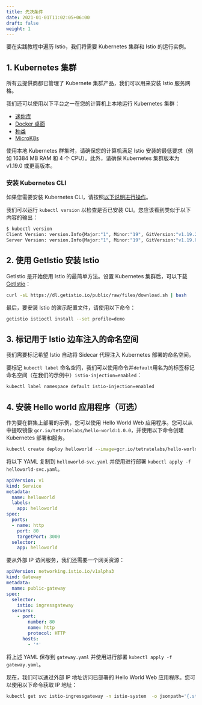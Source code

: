 ```yaml
---
title: 先决条件
date: 2021-01-01T11:02:05+06:00
draft: false
weight: 1
---
```


要在实践教程中遍历 Istio，我们将需要 Kubernetes 集群和 Istio 的运行实例。

## 1. Kubernetes 集群

所有云提供商都已管理了 Kubernete 集群产品，我们可以用来安装 Istio 服务网格。

我们还可以使用以下平台之一在您的计算机上本地运行 Kubernetes 集群：

- [迷你库](https://istio.io/latest/docs/setup/platform-setup/minikube/)
- [Docker 桌面](https://istio.io/latest/docs/setup/platform-setup/docker/)
- [种类](https://istio.io/latest/docs/setup/platform-setup/kind/)
- [MicroK8s](https://istio.io/latest/docs/setup/platform-setup/microk8s/)

使用本地 Kubernetes 群集时，请确保您的计算机满足 Istio 安装的最低要求（例如 16384 MB RAM 和 4 个 CPU）。此外，请确保 Kubernetes 集群版本为 v1.19.0 或更高版本。

### 安装 Kubernetes CLI

如果您需要安装 Kubernetes CLI，请按照[以下说明进行操作](https://kubernetes.io/docs/tasks/tools/install-kubectl/)。

我们可以运行 `kubectl version` 以检查是否已安装 CLI。您应该看到类似于以下内容的输出：

```bash
$ kubectl version
Client Version: version.Info{Major:"1", Minor:"19", GitVersion:"v1.19.2", GitCommit:"f5743093fd1c663cb0cbc89748f730662345d44d", GitTreeState:"clean", BuildDate:"2020-09-16T21:51:49Z", GoVersion:"go1.15.2", Compiler:"gc", Platform:"darwin/amd64"}
Server Version: version.Info{Major:"1", Minor:"19", GitVersion:"v1.19.0", GitCommit:"e19964183377d0ec2052d1f1fa930c4d7575bd50", GitTreeState:"clean", BuildDate:"2020-08-26T14:23:04Z", GoVersion:"go1.15", Compiler:"gc", Platform:"linux/amd64"}
```

## 2. 使用 GetIstio 安装 Istio

GetIstio 是开始使用 Istio 的最简单方法。设置 Kubernetes 集群后，可以下载 [GetIstio](https://getistio.io/)：

```sh
curl -sL https://dl.getistio.io/public/raw/files/download.sh | bash
```

最后，要安装 Istio 的演示配置文件，请使用以下命令：

```sh
getistio istioctl install --set profile=demo
```

## 3. 标记用于 Istio 边车注入的命名空间

我们需要标记希望 Istio 自动将 Sidecar 代理注入 Kubernetes 部署的命名空间。

要标记 `kubectl label` 命名空间，我们可以使用命令并`default`用名为的标签标记命名空间（在我们的示例中）`istio-injection=enabled`：

```sh
kubectl label namespace default istio-injection=enabled
```

## 4. 安装 Hello world 应用程序（可选）

作为要在群集上部署的示例，您可以使用 Hello World Web 应用程序。您可以从中提取镜像 `gcr.io/tetratelabs/hello-world:1.0.0`，并使用以下命令创建 Kubernetes 部署和服务。

```sh
kubectl create deploy helloworld --image=gcr.io/tetratelabs/hello-world:1.0.0 --port=3000
```

将以下 YAML 复制到 `helloworld-svc.yaml` 并使用进行部署 `kubectl apply -f helloworld-svc.yaml`。

```yaml
apiVersion: v1
kind: Service
metadata:
  name: helloworld
  labels:
    app: helloworld
spec:
  ports:
  - name: http
    port: 80
    targetPort: 3000
  selector:
    app: helloworld
```

要从外部 IP 访问服务，我们还需要一个网关资源：

```yaml
apiVersion: networking.istio.io/v1alpha3
kind: Gateway
metadata:
  name: public-gateway
spec:
  selector:
    istio: ingressgateway
  servers:
    - port:
        number: 80
        name: http
        protocol: HTTP
      hosts:
        - '*'
```

将上述 YAML 保存到 `gateway.yaml` 并使用进行部署 `kubectl apply -f gateway.yaml`。

现在，我们可以通过外部 IP 地址访问已部署的 Hello World Web 应用程序。您可以使用以下命令获取 IP 地址：

```sh
kubectl get svc istio-ingressgateway -n istio-system  -o jsonpath='{.status.loadBalancer.ingress[0].ip}'
```

[
](http://localhost:1313/zh/istio-in-practice/)

